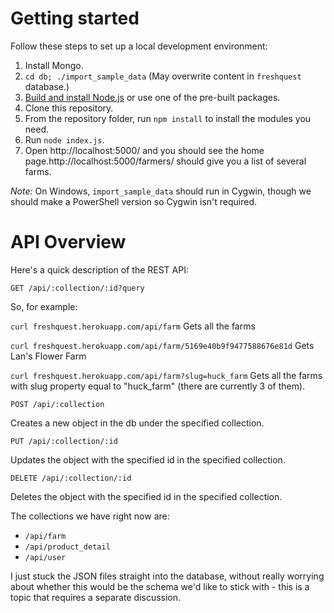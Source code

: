 Getting started
===============

Follow these steps to set up a local development environment:

1. Install Mongo.
2. `cd db; ./import_sample_data` (May overwrite content in `freshquest`
    database.)
3. [Build and install Node.js][node_installation] or use one of the pre-built packages.
4. Clone this repository.
5. From the repository folder, run `npm install` to install the modules you need.
6. Run `node index.js`.
7. Open http://localhost:5000/ and you should see the home page.http://localhost:5000/farmers/ should give you a list of several farms.

[node_installation]: https://github.com/joyent/node/wiki/Installation

*Note:* On Windows, `import_sample_data` should run in Cygwin, though we should make a PowerShell version so Cygwin isn't required.

API Overview
============

Here's a quick description of the REST API:

`GET /api/:collection/:id?query`

So, for example:

`curl freshquest.herokuapp.com/api/farm`
Gets all the farms

`curl freshquest.herokuapp.com/api/farm/5169e40b9f9477588676e81d`
Gets Lan's Flower Farm

`curl freshquest.herokuapp.com/api/farm?slug=huck_farm`
Gets all the farms with slug property equal to "huck_farm" (there are currently 3 of them).

`POST /api/:collection`

Creates a new object in the db under the specified collection.

`PUT /api/:collection/:id`

Updates the object with the specified id in the specified collection.

`DELETE /api/:collection/:id`

Deletes the object with the specified id in the specified collection.

The collections we have right now are:
* `/api/farm`
* `/api/product_detail`
* `/api/user`

I just stuck the JSON files straight into the database, without really worrying about whether this would be the schema we'd like to stick with - this is a topic that requires a separate discussion.
